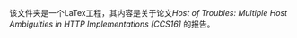该文件夹是一个LaTex工程，其内容是关于论文*Host of Troubles: Multiple Host Ambiguities in HTTP Implementations [CCS16]* 的报告。